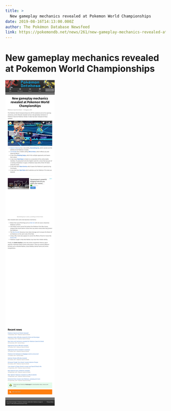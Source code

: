 ```yaml
---
title: >
  New gameplay mechanics revealed at Pokemon World Championships
date: 2019-08-16T14:13:00.000Z
author: The Pokémon Database Newsfeed
link: https://pokemondb.net/news/261/new-gameplay-mechanics-revealed-at-pokemon-world-championships
---
```

# New gameplay mechanics revealed at Pokemon World Championships

[![New gameplay mechanics revealed at Pokemon World Championships](./screenshot.png)](https://pokemondb.net/news/261/new-gameplay-mechanics-revealed-at-pokemon-world-championships)
